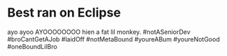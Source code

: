 # Best ran on Eclipse
ayo ayoo AYOOOOOOOO hien a fat lil monkey. #notASeniorDev #broCantGetAJob #laidOff #notMetaBound #youreABum #youreNotGood #oneBoundLilBro
